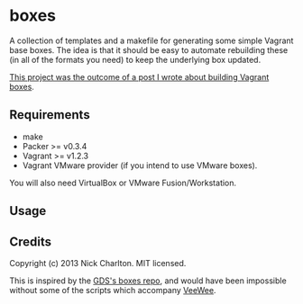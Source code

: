 # boxes

A collection of templates and a makefile for generating some simple Vagrant base
boxes. The idea is that it should be easy to automate rebuilding these (in all of
the formats you need) to keep the underlying box updated.

[This project was the outcome of a post I wrote about building Vagrant boxes][post].

## Requirements

* make
* Packer >= v0.3.4
* Vagrant >= v1.2.3
* Vagrant VMware provider (if you intend to use VMware boxes).

You will also need VirtualBox or VMware Fusion/Workstation.

## Usage

## Credits

Copyright (c) 2013 Nick Charlton. MIT licensed.

This is inspired by the [GDS's boxes repo][gds], and would have been impossible
without some of the scripts which accompany [VeeWee][].

[gds]: https://github.com/alphagov/boxes
[post]: http://nickcharlton.net/posts/vagrant-boxes-with-packer.html
[VeeWee]: https://github.com/jedi4ever/veewee

